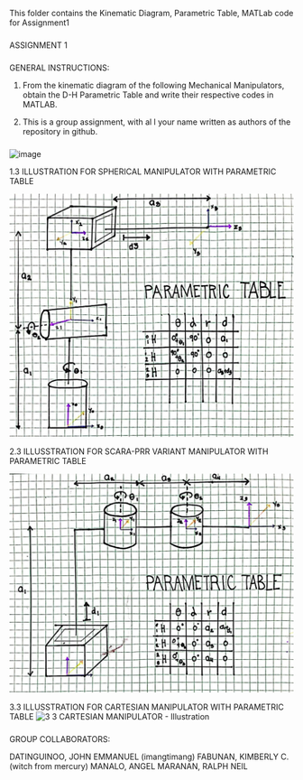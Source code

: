 This folder contains the Kinematic Diagram, Parametric Table, MATLab code for Assignment1

 ###

 ASSIGNMENT 1

 ###

 GENERAL INSTRUCTIONS:
1. From the kinematic diagram of the following Mechanical Manipulators, obtain the D-H Parametric Table and write their respective codes in MATLAB.
 
2. This is a group assignment, with al l your name written as authors of the repository in github.

###
   
![image](https://github.com/ImangTimang/CYLINDRICAL_GROUP11_ASSIGNMENT_2024/assets/157728066/ba5a6300-cd0b-48aa-8334-3abef9cd1543)


1.3 ILLUSTRATION FOR SPHERICAL MANIPULATOR WITH PARAMETRIC TABLE

![ILLUSTRATION 1](https://github.com/ImangTimang/CYLINDRICAL_GROUP11_ASSIGNMENT_2024/blob/main/ASSIGNMENT1/1.3%20Spherical%20Manipulator%20-%20Illustration.jpg?raw=true)

2.3 ILLUSSTRATION FOR SCARA-PRR VARIANT MANIPULATOR WITH PARAMETRIC TABLE

![ILLUSTRATION 2](https://github.com/ImangTimang/CYLINDRICAL_GROUP11_ASSIGNMENT_2024/blob/main/ASSIGNMENT1/2.3%20SCARA-%20PRR%20VARIANT%20ILLUSTRATION.jpg)

3.3 ILLUSSTRATION FOR CARTESIAN MANIPULATOR WITH PARAMETRIC TABLE
![3 3 CARTESIAN MANIPULATOR - Illustration](https://github.com/ImangTimang/CYLINDRICAL_GROUP11_ASSIGNMENT_2024/assets/157549014/d6601192-5853-4828-a777-41ae2fabc4e6)


###

GROUP COLLABORATORS:

DATINGUINOO, JOHN EMMANUEL (imangtimang)
FABUNAN, KIMBERLY C. (witch from mercury)
MANALO, ANGEL
MARANAN, RALPH NEIL
